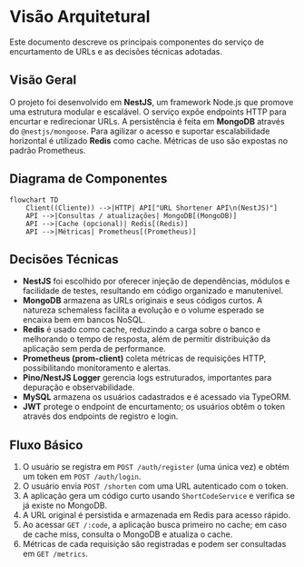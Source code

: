 # Visão Arquitetural

Este documento descreve os principais componentes do serviço de encurtamento de URLs e as decisões técnicas adotadas.

## Visão Geral

O projeto foi desenvolvido em **NestJS**, um framework Node.js que promove uma estrutura modular e escalável. O serviço expõe endpoints HTTP para encurtar e redirecionar URLs. A persistência é feita em **MongoDB** através do `@nestjs/mongoose`. Para agilizar o acesso e suportar escalabilidade horizontal é utilizado **Redis** como cache. Métricas de uso são expostas no padrão Prometheus.

## Diagrama de Componentes

```mermaid
flowchart TD
    Client((Cliente)) -->|HTTP| API["URL Shortener API\n(NestJS)"]
    API -->|Consultas / atualizações| MongoDB[(MongoDB)]
    API -->|Cache (opcional)| Redis[(Redis)]
    API -->|Métricas| Prometheus[(Prometheus)]
```

## Decisões Técnicas

- **NestJS** foi escolhido por oferecer injeção de dependências, módulos e facilidade de testes, resultando em código organizado e manutenível.
- **MongoDB** armazena as URLs originais e seus códigos curtos. A natureza schemaless facilita a evolução e o volume esperado se encaixa bem em bancos NoSQL.
- **Redis** é usado como cache, reduzindo a carga sobre o banco e melhorando o tempo de resposta, além de permitir distribuição da aplicação sem perda de performance.
- **Prometheus (prom-client)** coleta métricas de requisições HTTP, possibilitando monitoramento e alertas.
- **Pino/NestJS Logger** gerencia logs estruturados, importantes para depuração e observabilidade.
- **MySQL** armazena os usuários cadastrados e é acessado via TypeORM.
- **JWT** protege o endpoint de encurtamento; os usuários obtêm o token através dos endpoints de registro e login.

## Fluxo Básico

1. O usuário se registra em `POST /auth/register` (uma única vez) e obtém um token em `POST /auth/login`.
2. O usuário envia `POST /shorten` com uma URL autenticado com o token.
3. A aplicação gera um código curto usando `ShortCodeService` e verifica se já existe no MongoDB.
4. A URL original é persistida e armazenada em Redis para acesso rápido.
5. Ao acessar `GET /:code`, a aplicação busca primeiro no cache; em caso de cache miss, consulta o MongoDB e atualiza o cache.
6. Métricas de cada requisição são registradas e podem ser consultadas em `GET /metrics`.

